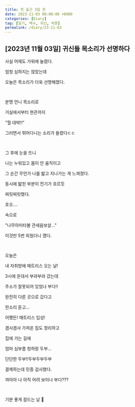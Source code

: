 ```yaml
---
title: 첫 출근 3일 전
date: 2023-11-03 00:00:00 +0900
categories: [Diary]
tag: [일기, 백수, 귀신, 악몽]
permalink: /diary/23-11-03
---
```


## [2023년 11월 03일] 귀신들 목소리가 선명하다

사실 어제도 가위에 눌렸다.

엄청 심하지는 않았는데

오늘은 목소리가 더욱 선명해졌다.

<br/>

분명 언니 목소리로

거실에서부터 현관까지

"헐 대박!!"

그러면서 뛰어다니는 소리가 들렸다ㄷㄷ

<br/>

그 후에 눈을 뜨니

나는 누워있고 몸이 안 움직이고

그 순간 무언가 나를 밟고 지나가는 게 느껴졌다.

동시에 밟힌 부분이 전기가 흐르듯

찌릿찌릿했다.

호오....

속으로

"나무아미타불 관세음보살..."

이것만 5번 외웠더니 깼다.

<br/>

오늘은

내 자취방에 매트리스 오는 날!

3시에 온대서 부랴부랴 갔는데

주소가 잘못되어 있었나 부다!!

완전히 다른 곳으로 갔다고

한소리 듣고...

어쨌든! 매트리스 입성!

겸사겸사 가져온 짐도 정리하고

집에 가는 길에

엄마 심부름 청하랑 두부...

단단한 두부!!두부두부두부

결제하는데 민증 검사했다.

꺄아아 나 아직 어려 보이나 부다???

<br/>

기분 좋게 잠드는 날 🎵

